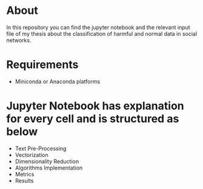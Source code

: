 # About

In this repository you can find the jupyter notebook and the relevant input file of my thesis about the classification of harmful and normal data in social networks. 

# Requirements

* Miniconda or Anaconda platforms

# Jupyter Notebook has explanation for every cell and is structured as below

* Text Pre-Processing
* Vectorization
* Dimensionality Reduction
* Algorithms Implementation
* Metrics
* Results
